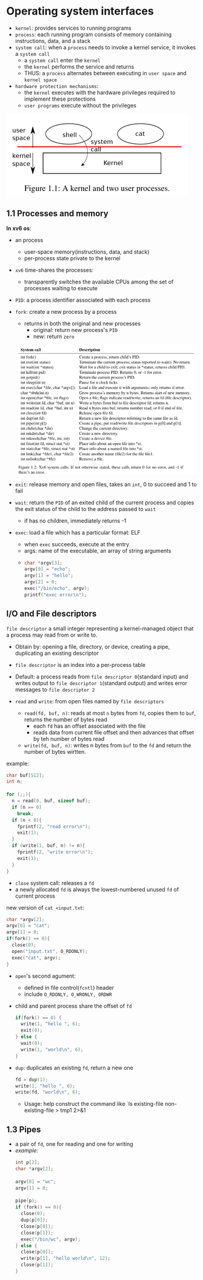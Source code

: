 # Operating system interfaces

- `kernel`: provides services to running programs
- `process`: each running program consists of memory containing instructions, data, and a stack
- `system call`: when a `process` needs to invoke a kernel service, it invokes a `system call`
  - a `system call` enter the `kernel`
  - the `kernel` performs the service and returns
  - THUS: a `process` alternates between executing in `user space` and `kernel space`
- `hardware protection mechanisms`:
  - the `kernel` executes with the hardware privileges required to implement these protections
  - `user programs` execute without the privileges

![1706843164906](image/Chapter1/1706843164906.png)

## 1.1 Processes and memory

**In xv6 os**:

- an process

  - user-space memory(instructions, data, and stack)
  - per-process state private to the kernel
- `xv6` time-shares the processes:

  - transparently switches the available CPUs among the set of processes waiting to execute
- `PID`: a process identifier associated with each process
- `fork`: create a new process by a process

  - returns in both the original and new processes
    - original: return new process's `PID`
    - new: return `zero`

  ![1706844161746](image/Chapter1/1706844161746.png)
- `exit`: release memory and open files, takes an `int`, 0 to succeed and 1 to fail
- `wait`: return the `PID` of an exited child of the current process and copies the exit status of the child to the address passed to `wait`

  - if has no children, immediately returns -1
- `exec`: load a file which has a particular format: ELF

  - when `exec` succeeds, execute at the entry
  - args: name of the executable, an array of string arguments
  - ```c
    char *argv[3];
    argv[0] = "echo";
    argv[1] = "hello";
    argv[2] = 0;
    exec("/bin/echo", argv);
    printf("exec error\n");
    ```
## I/O and File descriptors
`file descriptor` a small integer representing a kernel-managed object that a process may read from or write to.

- Obtain by: opening a file, directory, or device, creating a pipe, duplicating an existing descriptor

- `file descriptor` is an index into a per-process table

- Default: a process reads from `file descriptor 0`(standard input) and writes output to `file descriptor 1`(standard output) and writes error messages to `file descriptor 2`

- `read` and `write`: from open files named by `file descriptors`
  - `read(fd, buf, n)`: reads at most `n` bytes from `fd`, copies them to `buf`, returns the number of bytes read
    - each `fd` has an offset associated with the file
    - reads data from current file offset and then advances that offset by teh number of bytes read
  - `write(fd, buf, n)`: writes n bytes from `buf` to the `fd` and return the number of bytes wirtten.

example:
```c
char buf[512];
int n;

for (;;){
  n = read(0, buf, sizeof buf);
  if (n == 0)
    break;
  if (n < 0){
    fprintf(2, "read error\n");
    exit(1);
  }
  if (write(1, buf, n) != n){
    fprintf(2, "write error\n");
    exit(1);
  }
}
```

- `close` system call: releases a `fd`
- a newly allocated `fd` is always the lowest-numbered unused `fd` of current process

new version of `cat <input.txt`:
```c
char *argv[2];
argv[0] = "cat";
argv[1] = 0;
if(fork() == 0){
  close(0);
  open("input.txt", O_RDONLY);
  exec("cat", argv);
}
```
- `open`'s second agument: 
  - defined in file control(`fcntl`) header
  - include `O_RDONLY, O_WRONLY, ORDWR`

- child and parent process share the offset of `fd`
  ```c
  if(fork() == 0) {
    write(1, "hello ", 6);
    exit(0);
  } else {
    wait(0);
    write(1, "world\n", 6);
  }
  ```
- `dup`: duplicates an existing `fd`, return a new one 
  ```c
  fd = dup(1);
  write(1, "hello ", 6);
  write(fd, "world\n", 6);
  ```
  - Usage: help construct the command like `ls existing-file non-existing-file > tmp1 2>&1

## 1.3 Pipes

- a pair of `fd`, one for reading and one for writing
- *example*:
  ```c
  int p[2];
  char *argv[2];

  argv[0] = "wc";
  argv[1] = 0;

  pipe(p);
  if (fork() == 0){
    close(0);
    dup(p[0]);
    close(p[0]);
    close(p[1]);
    exec("/bin/wc", argv);
  } else {
    close(p[0]);
    write(p[1], "hello world\n", 12);
    close(p[1]);
  }
  ```